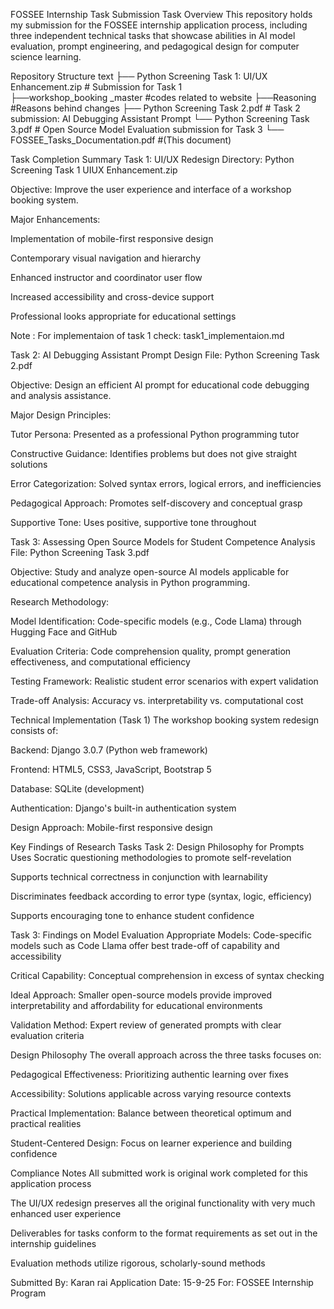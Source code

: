 FOSSEE Internship Task Submission
Task Overview
This repository holds my submission for the FOSSEE internship application process, including three independent technical tasks that showcase abilities in AI model evaluation, prompt engineering, and pedagogical design for computer science learning. 

Repository Structure
text
├── Python Screening Task 1: UI/UX Enhancement.zip        # Submission for Task 1           
     ├──workshop_booking _master                          #codes related to website
     ├──Reasoning                                         #Reasons behind changes 
├── Python Screening Task 2.pdf                           # Task 2 submission: AI Debugging Assistant Prompt
└── Python Screening Task 3.pdf                           # Open Source Model Evaluation submission for Task 3
└── FOSSEE_Tasks_Documentation.pdf                        #(This document)
                           
Task Completion Summary
Task 1: UI/UX Redesign
Directory: Python Screening Task 1 UIUX Enhancement.zip  

Objective: Improve the user experience and interface of a workshop booking system.

Major Enhancements:

Implementation of mobile-first responsive design

Contemporary visual navigation and hierarchy

Enhanced instructor and coordinator user flow

Increased accessibility and cross-device support

Professional looks appropriate for educational settings

Note : For implementaion of task 1 check: task1_implementaion.md 

Task 2: AI Debugging Assistant Prompt Design
File: Python Screening Task 2.pdf

Objective: Design an efficient AI prompt for educational code debugging and analysis assistance.

Major Design Principles:

Tutor Persona: Presented as a professional Python programming tutor

Constructive Guidance: Identifies problems but does not give straight solutions

Error Categorization: Solved syntax errors, logical errors, and inefficiencies

Pedagogical Approach: Promotes self-discovery and conceptual grasp

Supportive Tone: Uses positive, supportive tone throughout

Task 3: Assessing Open Source Models for Student Competence Analysis
File: Python Screening Task 3.pdf

Objective: Study and analyze open-source AI models applicable for educational competence analysis in Python programming.

Research Methodology:

Model Identification: Code-specific models (e.g., Code Llama) through Hugging Face and GitHub

Evaluation Criteria: Code comprehension quality, prompt generation effectiveness, and computational efficiency

Testing Framework: Realistic student error scenarios with expert validation

Trade-off Analysis: Accuracy vs. interpretability vs. computational cost

Technical Implementation (Task 1)
The workshop booking system redesign consists of:

Backend: Django 3.0.7 (Python web framework)

Frontend: HTML5, CSS3, JavaScript, Bootstrap 5

Database: SQLite (development)

Authentication: Django's built-in authentication system

Design Approach: Mobile-first responsive design

Key Findings of Research Tasks
Task 2: Design Philosophy for Prompts
Uses Socratic questioning methodologies to promote self-revelation

Supports technical correctness in conjunction with learnability

Discriminates feedback according to error type (syntax, logic, efficiency)

Supports encouraging tone to enhance student confidence

Task 3: Findings on Model Evaluation
Appropriate Models: Code-specific models such as Code Llama offer best trade-off of capability and accessibility

Critical Capability: Conceptual comprehension in excess of syntax checking

Ideal Approach: Smaller open-source models provide improved interpretability and affordability for educational environments

Validation Method: Expert review of generated prompts with clear evaluation criteria

Design Philosophy
The overall approach across the three tasks focuses on:

Pedagogical Effectiveness: Prioritizing authentic learning over fixes

Accessibility: Solutions applicable across varying resource contexts

Practical Implementation: Balance between theoretical optimum and practical realities

Student-Centered Design: Focus on learner experience and building confidence

Compliance Notes
All submitted work is original work completed for this application process

The UI/UX redesign preserves all the original functionality with very much enhanced user experience

Deliverables for tasks conform to the format requirements as set out in the internship guidelines

Evaluation methods utilize rigorous, scholarly-sound methods

Submitted By: Karan rai
Application Date: 15-9-25
For: FOSSEE Internship Program
